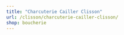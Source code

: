 ```yaml
---
title: "Charcuterie Cailler Clisson"
url: /clisson/charcuterie-cailler-clisson/
shop: boucherie
---
```

